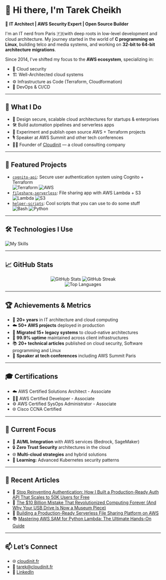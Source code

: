 # 👋 Hi there, I'm Tarek Cheikh

🎯 **IT Architect | AWS Security Expert | Open Source Builder**

I'm an IT nerd from Paris 🇫🇷with deep roots in low-level development and cloud architecture. My journey started in the world of **C programming on Linux**, building telco and media systems, and working on **32-bit to 64-bit architecture migrations**.

Since 2014, I've shifted my focus to the **AWS ecosystem**, specializing in:
- 🔐 Cloud security
- 🏗️ Well-Architected cloud systems
- ⚙️ Infrastructure as Code (Terraform, Cloudformation)
- 🧩 DevOps & CI/CD

---

## 🚀 What I Do

- 🧠 Design secure, scalable cloud architectures for startups & enterprises
- 🛠️ Build automation pipelines and serverless apps
- 🧪 Experiment and publish open source AWS + Terraform projects
- 🎙️ Speaker at AWS Summit and other tech conferences
- 🧑‍💼 Founder of [Cloudinit](https://cloudinit.fr) — a cloud consulting company

---

## 📌 Featured Projects

- [`cognito-api`](https://github.com/CloudinitFrance/cognito-api): Secure user authentication system using Cognito + Terraform  
  ![Terraform](https://img.shields.io/badge/Terraform-623CE4?style=flat&logo=terraform&logoColor=white) ![AWS](https://img.shields.io/badge/AWS-FF9900?style=flat&logo=amazon-aws&logoColor=white)
- [`fileshare-serverless`](https://github.com/CloudinitFrance/small-file-sharing): File sharing app with AWS Lambda + S3  
  ![Lambda](https://img.shields.io/badge/AWS%20Lambda-FF9900?style=flat&logo=aws-lambda&logoColor=white) ![S3](https://img.shields.io/badge/Amazon%20S3-569A31?style=flat&logo=amazon-s3&logoColor=white)
- [`helper-scripts`](https://github.com/CloudinitFrance/helper-scripts): Cool scripts that you can use to do some stuff  
  ![Bash](https://img.shields.io/badge/Bash-4EAA25?style=flat&logo=gnu-bash&logoColor=white) ![Python](https://img.shields.io/badge/Python-3776AB?style=flat&logo=python&logoColor=white)

---

## 🛠️ Technologies I Use

![My Skills](https://skillicons.dev/icons?i=aws,linux,kali,redhat,ubuntu,debian,docker,kubernetes,vim,terraform,c,golang,python,bash,git,github,ai,devto)

---

## 📈 GitHub Stats

<div align="center">
  <img src="https://github-readme-stats.vercel.app/api?username=TarekCheikh&show_icons=true&theme=radical&hide_border=true" alt="GitHub Stats" />
  <img src="https://github-readme-streak-stats.herokuapp.com?user=TarekCheikh&theme=radical&hide_border=true" alt="GitHub Streak" />
</div>

<div align="center">
  <img src="https://github-readme-stats.vercel.app/api/top-langs/?username=TarekCheikh&layout=compact&theme=radical&hide_border=true" alt="Top Languages" />
</div>

---

## 🏆 Achievements & Metrics

- 🌟 **20+ years** in IT architecture and cloud computing
- ☁️ **50+ AWS projects** deployed in production
- 🚀 **Migrated 15+ legacy systems** to cloud-native architectures
- 🎯 **99.9% uptime** maintained across client infrastructures
- 📚 **20+ technical articles** published on cloud security, Software programming and Linux
- 🎤 **Speaker at tech conferences** including AWS Summit Paris

---

## 🎓 Certifications

- ☁️ AWS Certified Solutions Architect - Associate
- 👨‍💻 AWS Certified Developer - Associate
- ⚙️ AWS Certified SysOps Administrator - Associate
- 🌐 Cisco CCNA Certified

---

## 🎯 Current Focus

- 🤖 **AI/ML Integration** with AWS services (Bedrock, SageMaker)
- 🔒 **Zero Trust Security** architectures in the cloud
- 🌐 **Multi-cloud strategies** and hybrid solutions
- 📖 **Learning:** Advanced Kubernetes security patterns

---

## 📝 Recent Articles

- 🔐 [Stop Reinventing Authentication: How I Built a Production-Ready Auth API That Scales to 50K Users for Free](https://aws.plainenglish.io/stop-reinventing-authentication-how-i-built-a-production-ready-auth-api-that-scales-to-50k-users-912981176461)
- 💾 [The $10 Billion Mistake That Revolutionized Computing Forever (And Why Your USB Drive Is Now a Museum Piece)](https://aws.plainenglish.io/the-10-billion-mistake-that-revolutionized-computing-forever-and-why-your-usb-drive-is-now-a-e1bf33997ffe)
- 🚀 [Building a Production-Ready Serverless File Sharing Platform on AWS](https://aws.plainenglish.io/building-a-production-ready-serverless-file-sharing-platform-on-aws-d3ae0faa8e9e)
- 📚 [Mastering AWS SAM for Python Lambda: The Ultimate Hands-On Guide](https://tarekcheikh.medium.com/mastering-aws-sam-for-python-lambda-the-ultimate-hands-on-guide-16754e98eaba)

---

## 📫 Let’s Connect

- 🌐 [cloudinit.fr](https://cloudinit.fr)
- 📧 tarek@cloudinit.fr
- 💼 [LinkedIn](https://fr.linkedin.com/in/tarekouldcheikh)

